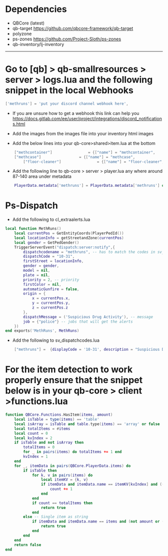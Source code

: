 # Dependencies
- QBCore (latest)
- qb-target https://github.com/qbcore-framework/qb-target
- polyzone
- ps-zones https://github.com/Project-Sloth/ps-zones
- qb-inventory/lj-inventory

------------------------------------------------------------------------------------

# Go to [qb] > qb-smallresources > server > logs.lua and  the following snippet in the local Webhooks

```lua
['methruns'] = 'put your discord channel webhook here',
```

* If you are unsure how to get a webhook this link can help you https://docs.gitlab.com/ee/user/project/integrations/discord_notifications.html

* Add the images from the images file into your inventory html images
* Add the below lines into your qb-core>shared>item.lua at the bottom
```lua
	["methcontainer"] 			     = {["name"] = "methcontainer",				    ["label"] = "Meth Container",			   	["weight"] = 9500,    	["type"] = "item",		["image"] = "methcontainer.png",         ["unique"] = false,		["useable"] = false,	    ["shouldClose"] = true,    ["combinable"] = nil,   ["description"] = "Container full of white powder"},
	["methcase"] 			     = {["name"] = "methcase",				    ["label"] = "Shiny Case",			   	["weight"] = 4500,    	["type"] = "item",		["image"] = "securitycase.png",         ["unique"] = true,		["useable"] = true,	    ["shouldClose"] = true,    ["combinable"] = nil,   ["description"] = "Briefcase full of money"},
    	["floor-cleaner"] 			     = {["name"] = "floor-cleaner",				    ["label"] = "Floor Cleaner",			["weight"] = 1000,    	["type"] = "item",		["image"] = "floorcleaner.png",         	["unique"] = false,		["useable"] = false,	    ["shouldClose"] = true,    ["combinable"] = nil,   ["description"] = "",								["created"] = nil, 		["decay"] = 0.0	},

```

* Add the following line to qb-core > server > player.lua any where around 87-140 area under metadata
```lua
    PlayerData.metadata['methruns'] = PlayerData.metadata['methruns'] or 0
```


# Ps-Dispatch

* Add the following to cl_extraalerts.lua
```lua
local function MethRuns()
    local currentPos = GetEntityCoords(PlayerPedId())
    local locationInfo = getStreetandZone(currentPos)
    local gender = GetPedGender()
    TriggerServerEvent("dispatch:server:notify",{
        dispatchcodename = "methruns", -- has to match the codes in sv_dispatchcodes.lua so that it generates the right blip
        dispatchCode = "10-31",
        firstStreet = locationInfo,
        gender = gender,
        model = nil,
        plate = nil,
        priority = 2, -- priority
        firstColor = nil,
        automaticGunfire = false,
        origin = {
            x = currentPos.x,
            y = currentPos.y,
            z = currentPos.z
        },
        dispatchMessage = ('Suspicious Drug Activity'), -- message
        job = {"police"} -- jobs that will get the alerts
    })
end exports('MethRuns', MethRuns)
```

* Add the following to sv_dispatchcodes.lua
```lua
	["methruns"] =  {displayCode = '10-31', description = "Suspicious Drug Activity", radius = 0, recipientList = {'police'}, blipSprite = 514, blipColour = 43, blipScale = 1.5, blipLength = 2, sound = "robberysound", offset = "false"},
```

# For the item detection to work properly ensure that the snippet below is in your qb-core > client >functions.lua

```lua
function QBCore.Functions.HasItem(items, amount)
    local isTable = type(items) == 'table'
	local isArray = isTable and table.type(items) == 'array' or false
	local totalItems = #items
    local count = 0
    local kvIndex = 2
	if isTable and not isArray then
        totalItems = 0
        for _ in pairs(items) do totalItems += 1 end
        kvIndex = 1
    end
    for _, itemData in pairs(QBCore.PlayerData.items) do
        if isTable then
            for k, v in pairs(items) do
                local itemKV = {k, v}
                if itemData and itemData.name == itemKV[kvIndex] and ((not amount and not isArray and itemData.amount >= v) or (isArray and amount and itemData.amount >= amount) or (not amount and isArray)) then
                    count += 1
                end
            end
            if count == totalItems then
                return true
            end
        else -- Single item as string
            if itemData and itemData.name == items and (not amount or (amount and itemData.amount >= amount)) then
                return true
            end
        end
    end
    return false
end
```
